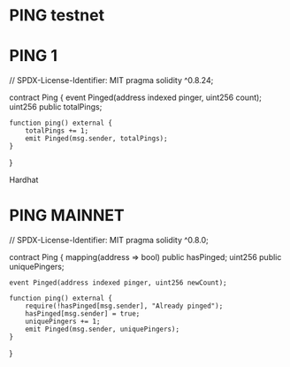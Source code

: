 # PING testnet
# PING 1
// SPDX-License-Identifier: MIT
pragma solidity ^0.8.24;

contract Ping {
    event Pinged(address indexed pinger, uint256 count);
    uint256 public totalPings;

    function ping() external {
        totalPings += 1;
        emit Pinged(msg.sender, totalPings);
    }
}

Hardhat

# PING MAINNET
// SPDX-License-Identifier: MIT
pragma solidity ^0.8.0;

contract Ping {
    mapping(address => bool) public hasPinged;
    uint256 public uniquePingers;

    event Pinged(address indexed pinger, uint256 newCount);

    function ping() external {
        require(!hasPinged[msg.sender], "Already pinged");
        hasPinged[msg.sender] = true;
        uniquePingers += 1;
        emit Pinged(msg.sender, uniquePingers);
    }
}
